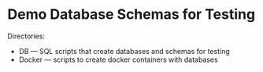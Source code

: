 Demo Database Schemas for Testing
=================================


Directories:
* DB — SQL scripts that create databases and schemas for testing
* Docker — scripts to create docker containers with databases

